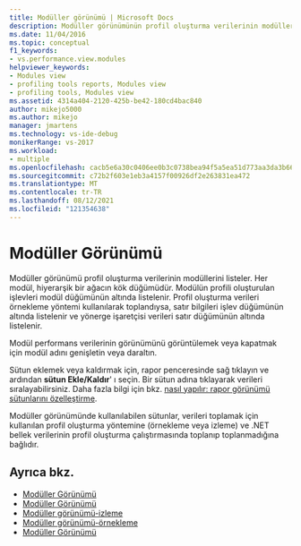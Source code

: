 ```yaml
---
title: Modüller görünümü | Microsoft Docs
description: Modüller görünümünün profil oluşturma verilerinin modüllerini nasıl listeleyeceğinizi öğrenin. Her modül, hiyerarşik bir ağacın kök düğümüdür.
ms.date: 11/04/2016
ms.topic: conceptual
f1_keywords:
- vs.performance.view.modules
helpviewer_keywords:
- Modules view
- profiling tools reports, Modules view
- profiling tools, Modules view
ms.assetid: 4314a404-2120-425b-be42-180cd4bac840
author: mikejo5000
ms.author: mikejo
manager: jmartens
ms.technology: vs-ide-debug
monikerRange: vs-2017
ms.workload:
- multiple
ms.openlocfilehash: cacb5e6a30c0406ee0b3c0738bea94f5a5ea51d773aa3da3b66e78c00ed50e47
ms.sourcegitcommit: c72b2f603e1eb3a4157f00926df2e263831ea472
ms.translationtype: MT
ms.contentlocale: tr-TR
ms.lasthandoff: 08/12/2021
ms.locfileid: "121354638"
---
```

# <a name="modules-view"></a>Modüller Görünümü
Modüller görünümü profil oluşturma verilerinin modüllerini listeler. Her modül, hiyerarşik bir ağacın kök düğümüdür. Modülün profili oluşturulan işlevleri modül düğümünün altında listelenir. Profil oluşturma verileri örnekleme yöntemi kullanılarak toplandıysa, satır bilgileri işlev düğümünün altında listelenir ve yönerge işaretçisi verileri satır düğümünün altında listelenir.

 Modül performans verilerinin görünümünü görüntülemek veya kapatmak için modül adını genişletin veya daraltın.

 Sütun eklemek veya kaldırmak için, rapor penceresinde sağ tıklayın ve ardından **sütun Ekle/Kaldır**' ı seçin. Bir sütun adına tıklayarak verileri sıralayabilirsiniz. Daha fazla bilgi için bkz. [nasıl yapılır: rapor görünümü sütunlarını özelleştirme](../profiling/how-to-customize-report-view-columns.md).

 Modüller görünümünde kullanılabilen sütunlar, verileri toplamak için kullanılan profil oluşturma yöntemine (örnekleme veya izleme) ve .NET bellek verilerinin profil oluşturma çalıştırmasında toplanıp toplanmadığına bağlıdır.

## <a name="see-also"></a>Ayrıca bkz.
- [Modüller Görünümü](../profiling/modules-view-sampling-data.md)
- [Modüller Görünümü](../profiling/modules-view-instrumentation-data.md)
- [Modüller görünümü-izleme](../profiling/modules-view-dotnet-memory-instrumentation-data.md)
- [Modüller görünümü-örnekleme](../profiling/modules-view-dotnet-memory-sampling-data.md)
- [Modüller Görünümü](../profiling/modules-view-contention-data.md)
